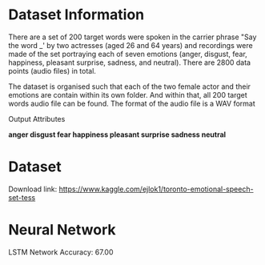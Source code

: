 # Dataset Information
There are a set of 200 target words were spoken in the carrier phrase "Say the word _' by two actresses (aged 26 and 64 years) and recordings were made of the set portraying each of seven emotions (anger, disgust, fear, happiness, pleasant surprise, sadness, and neutral). There are 2800 data points (audio files) in total.

The dataset is organised such that each of the two female actor and their emotions are contain within its own folder. And within that, all 200 target words audio file can be found. The format of the audio file is a WAV format

Output Attributes

**anger
disgust
fear
happiness
pleasant surprise
sadness
neutral**

# Dataset
Download link: https://www.kaggle.com/ejlok1/toronto-emotional-speech-set-tess

# Neural Network
LSTM Network
Accuracy: 67.00
